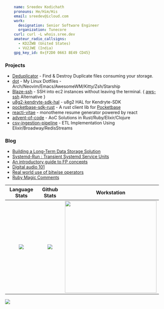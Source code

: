 ```yaml
    name: Sreedev Kodichath
    pronouns: He/Him/His
    email: sreedev@icloud.com
    work:
      designation: Senior Software Engineer
      organization: Tunecore
    curl: curl -L whois.sree.dev
    amateur_radio_callsigns:
      - KD2ZWB (United States)
      - VU2JWE (India)
    gpg_key_id: 0x{F2D0 0663 8E49 CD45}
```
### Projects
- [Deduplicator](https://github.com/sreedevk/deduplicator) - Find & Destroy Duplicate files consuming your storage.
- [dot](https://github.com/sreedevk/dot) - My Linux Dotfiles - Arch/Neovim/Emacs/AwesomeWM/Kitty/Zsh/Starship
- [Blaze-ssh](https://github.com/sreedevk/blaze-ssh) - SSH into ec2 instances without leaving the terminal. { [aws-ssh](https://github.com/sreedevk/aws-ssh) Alternative }
- [u8g2-kendryte-sdk-hal](https://github.com/sreedevk/u8g2-kendryte-sdk-hal) - u8g2 HAL for Kendryte-SDK
- [pocketbase-sdk-rust](https://github.com/sreedevk/pocketbase-sdk-rust) - A rust client lib for [Pocketbase](https://pocketbase.io/)
- [reacti-vitae](https://github.com/sreedevk/reacti-vitae) - monotheme resume generator powered by react
- [advent-of-code](https://github.com/sreedevk/advent-of-code) - AoC Solutions in Rust/Ruby/Elixir/Clojure
- [csv-ingestion-pipeline](https://github.com/sreedevk/csv-ingestion-pipeline) - ETL Implementation Using Elixir/Broadway/RedisStreams

### Blog
- [Building a Long-Term Data Storage Solution](https://devtechnica.com/long-term-storage-solutions/)
- [Systemd-Run : Transient Systemd Service Units](https://devtechnica.com/systemd-transient-units/)
- [An introductory guide to FP concepts](https://medium.com/tarkalabs/an-introductory-guide-to-functional-programming-concepts-5d23abf0b03a)
- [Digital audio 101](https://medium.com/tarkalabs/digital-audio-101-playing-audio-from-a-microcontroller-5df1463616c)
- [Real world use of bitwise operators](https://medium.com/tarkalabs/real-world-uses-of-bitwise-operators-c41429df507f)
- [Ruby Magic Comments](https://medium.com/tarkalabs/all-you-need-to-know-about-comments-in-ruby-97d991714cf3)

Language Stats             |  Github Stats             |  Workstation
:-------------------------:|:-------------------------:|:-------------------------:
![](https://github-readme-stats.vercel.app/api/top-langs/?username=sreedevk&hide=javascript,html,erlang,scss,css,QML&langs_count=10&theme=midnight-purple&layout=compact)  | ![](https://github-readme-stats.vercel.app/api?username=sreedevk&theme=midnight-purple&count_private=true&show_icons=true) | <img src="https://user-images.githubusercontent.com/36154121/143623562-0ab62d26-c808-4925-b815-e2baa6f83f2e.jpg" width="300" />

![](https://activity-graph.herokuapp.com/graph?username=sreedevk&theme=react-dark)
